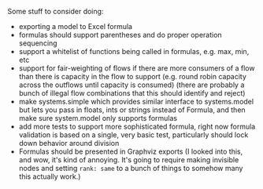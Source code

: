 
Some stuff to consider doing:

* exporting a model to Excel formula    
* formulas should support parentheses and do proper operation sequencing
* support a whitelist of functions being called in formulas, e.g. max, min, etc
* support for fair-weighting of flows if there are more consumers of a flow
    than there is capacity in the flow to support (e.g. round robin capacity
    across the outflows until capacity is consumed)
    (there are probably a bunch of illegal flow combinations that this
    should identify and reject)
* make systems.simple which provides similar interface to systems.model
    but lets you pass in floats, ints or strings instead of Formula,
    and then make sure system.model only supports formulas
* add more tests to support more sophisticated formula, right now
    formula validation is based on a single, very basic test,
    particularly should lock down behavior around division
* Formulas should be presented in Graphviz exports
    (I looked into this, and wow, it's kind of annoying. It's going to require
    making invisible nodes and setting `rank: same` to a bunch of things to
    somehow many this actually work.)